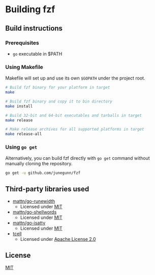 Building fzf
============

Build instructions
------------------

### Prerequisites

- `go` executable in $PATH

### Using Makefile

Makefile will set up and use its own `$GOPATH` under the project root.

```sh
# Build fzf binary for your platform in target
make

# Build fzf binary and copy it to bin directory
make install

# Build 32-bit and 64-bit executables and tarballs in target
make release

# Make release archives for all supported platforms in target
make release-all
```

### Using `go get`

Alternatively, you can build fzf directly with `go get` command without
manually cloning the repository.

```sh
go get -u github.com/junegunn/fzf
```

Third-party libraries used
--------------------------

- [mattn/go-runewidth](https://github.com/mattn/go-runewidth)
    - Licensed under [MIT](http://mattn.mit-license.org)
- [mattn/go-shellwords](https://github.com/mattn/go-shellwords)
    - Licensed under [MIT](http://mattn.mit-license.org)
- [mattn/go-isatty](https://github.com/mattn/go-isatty)
    - Licensed under [MIT](http://mattn.mit-license.org)
- [tcell](https://github.com/gdamore/tcell)
    - Licensed under [Apache License 2.0](https://github.com/gdamore/tcell/blob/master/LICENSE)

License
-------

[MIT](LICENSE)
